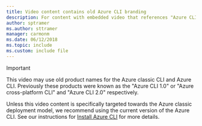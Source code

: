 ```yaml
---
title: Video content contains old Azure CLI branding
description: For content with embedded video that references "Azure CLI 2.0", "Azure CLI 1.0", "Azure cross-platform CLI" etc.
author: sptramer
ms.author: sttramer
manager: carmonm
ms.date: 06/12/2018
ms.topic: include
ms.custom: include file
---
```

> [!IMPORTANT]
> This video may use old product names for the Azure classic CLI and Azure CLI. Previously
> these products were known as the "Azure CLI 1.0" or "Azure cross-platform CLI"
> and "Azure CLI 2.0" respectively.
>
> Unless this video content is specifically targeted towards the Azure classic deployment model,
> we recommend using the current version of the Azure CLI. See our instructions for [Install Azure CLI](/cli/azure/install-azure-cli)
> for more details. 
